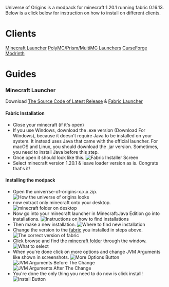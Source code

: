 Universe of Origins is a modpack for minecraft 1.20.1 running fabric 0.16.13.
Below is a click below for instruction on how to install on different clients.

Clients
=======
[Minecraft Launcher](https://minecraft.com)
[PolyMC/Prism/MultiMC Launchers]()
[CurseForge]()
[Modrinth]()

Guides
========
### Minecraft Launcher
Download [The Source Code of Latest Release](https://github.com/Nugget-Sk/universe-of-origins/releases/latest) & [Fabric Launcher](https://fabricmc.net/use/installer/)
#### Fabric Installation
- Close your minecraft (if it's open)
- If you use Windows, download the .exe version (Download For Windows),
because it doesn't require Java to be installed on your system.
It instead uses Java that came with the official launcher.
For macOS and Linux, you should download the .jar version.
Sometimes, you need to install Java before this step.
- Once open it should look like this.
![Fabric Installer Screen](https://docs.fabricmc.net/assets/players/installing-fabric/installer-screen.png)
- Select minecraft version 1.20.1 & leave loader version as is.
Congrats that's it!
#### Installing the modpack
- Open the univerrse-of-origins-x.x.x.zip.
![How the universe of origins looks](https://cdn.discordapp.com/attachments/1370357838685274192/1370357866594177045/78vKOW3.png?ex=681f34b7&is=681de337&hm=b67a1832887125e063ceb3c0467ce66813768f370e15205f667af136a2a2fdb9&)
- now extract only minecraft onto your desktop.
![minecraft folder on desktop](https://cdn.discordapp.com/attachments/1370357838685274192/1370358267749859439/CGDG3LM.png?ex=681f3517&is=681de397&hm=4ce02f1eb035c8d606f5c079c957bd6794d92e0d037e1db3e54e1dd87d988bf9&)
- Now go into your minecraft launcher in Minecraft:Java Edition go into installations.
![Instructions on how to find installations](https://cdn.discordapp.com/attachments/1370357838685274192/1370359861044449421/msrY8ZC.png?ex=681f3692&is=681de512&hm=6701eac252fa723d4dc51a650f7267aed3a5be5f21032ef8ff15ffdca2959e93&)
- Then make a new installation.
![Where to find new installation](https://cdn.discordapp.com/attachments/1370357838685274192/1370360176476946444/hZULXJX.png?ex=681f36de&is=681de55e&hm=f7d09033f02eec1bde59095238d3efb2e3bb83afe2f7fbd454a4258f28fdc346&)
- Change the version to the [fabric]() you installed in steps above.
![The correct version of fabric](https://cdn.discordapp.com/attachments/1370357838685274192/1370361025861521531/D5CSkBv.png?ex=681f37a8&is=681de628&hm=0b80c38d67987adcfe48791449dbfc2e9b279589b4128fac61b87e04c12fe33a&)
- Click browse and find the [minecraft folder]() through the window.
![What to select](https://cdn.discordapp.com/attachments/1370357838685274192/1370361668340809819/ciTAT3z.png?ex=681f3841&is=681de6c1&hm=fb0d660662a9ecc8a0c2feb27998a56f218ff94029290b4ac9d895d7dcb4dc72&)
- When you're done click on more options and change JVM Arguments like shown in screenshots.
![More Options Button](https://cdn.discordapp.com/attachments/1370357838685274192/1370361713265999892/JHpbAlK.png?ex=681f384c&is=681de6cc&hm=d4b53dc266c3eec08cc0e0a80e60ac3ddfaa16af859266ece7123b0837ab5250&)
![JVM Arguments Before The Change](https://cdn.discordapp.com/attachments/1370357838685274192/1370361755259244625/Be8om9m.png?ex=681f3856&is=681de6d6&hm=38502c9f71127b1ab8bd6f143819324a2d18008437fc379398e427d76120677a&)
![JVM Arguments After The Change](https://cdn.discordapp.com/attachments/1370357838685274192/1370361855888855070/iEJFagG.png?ex=681f386e&is=681de6ee&hm=75cf696922ae5f2a0bd413dfe4c3387f0a4d3cea9ac33442c7233a31ec7f2002&)
- You're done the only thing you need to do now is click install!
![Install Button](https://cdn.discordapp.com/attachments/1370357838685274192/1370361901065961515/g4sGmAt.png?ex=681f3879&is=681de6f9&hm=f1715c2f17baa3d81fb8cb9f0155ef471b151c340abe712ce0a2c8c2daf7ddb7&)
